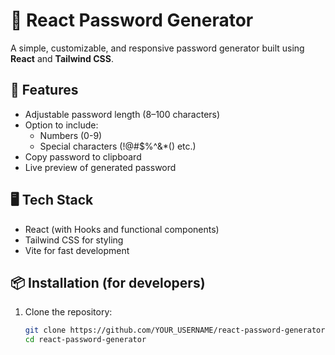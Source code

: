 # 🔐 React Password Generator

A simple, customizable, and responsive password generator built using **React** and **Tailwind CSS**.

## 🚀 Features

- Adjustable password length (8–100 characters)
- Option to include:
  - Numbers (0-9)
  - Special characters (!@#$%^&*() etc.)
- Copy password to clipboard
- Live preview of generated password

## 🖥️ Tech Stack

- React (with Hooks and functional components)
- Tailwind CSS for styling
- Vite for fast development

## 📦 Installation (for developers)

1. Clone the repository:
   ```bash
   git clone https://github.com/YOUR_USERNAME/react-password-generator.git
   cd react-password-generator
